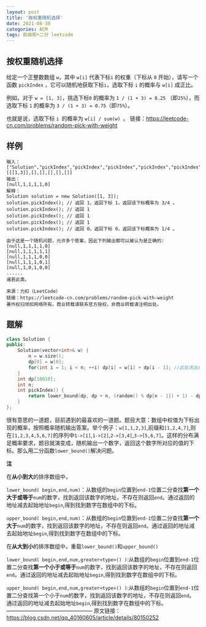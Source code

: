 ```yaml
---
layout: post
title: '按权重随机选择'
date: 2021-08-30
categories: ACM
tags: 前缀和+二分 leetcode
---
```

## 按权重随机选择

给定一个正整数数组 `w`，其中 `w[i]` 代表下标`i` 的权重（下标从 `0` 开始），请写一个函数 `pickIndex` ，它可以随机地获取下标`i`，选取下标 `i` 的概率与 `w[i]` 成正比。

例如，对于 `w = [1, 3]`，挑选下标`0` 的概率为 `1 / (1 + 3) = 0.25` （即`25%`），而选取下标 `1` 的概率为 `3 / (1 + 3) = 0.75`（即`75%`）。

也就是说，选取下标 `i `的概率为 `w[i] / sum(w) `。
链接：https://leetcode-cn.com/problems/random-pick-with-weight

## 样例

```
输入：
["Solution","pickIndex","pickIndex","pickIndex","pickIndex","pickIndex"]
[[[1,3]],[],[],[],[],[]]
输出：
[null,1,1,1,1,0]
解释：
Solution solution = new Solution([1, 3]);
solution.pickIndex(); // 返回 1，返回下标 1，返回该下标概率为 3/4 。
solution.pickIndex(); // 返回 1
solution.pickIndex(); // 返回 1
solution.pickIndex(); // 返回 1
solution.pickIndex(); // 返回 0，返回下标 0，返回该下标概率为 1/4 。

由于这是一个随机问题，允许多个答案，因此下列输出都可以被认为是正确的:
[null,1,1,1,1,0]
[null,1,1,1,1,1]
[null,1,1,1,0,0]
[null,1,1,1,0,1]
[null,1,0,1,0,0]
......
诸若此类。

来源：力扣（LeetCode）
链接：https://leetcode-cn.com/problems/random-pick-with-weight
著作权归领扣网络所有。商业转载请联系官方授权，非商业转载请注明出处。
```

## 题解

```c++
class Solution {
public:
    Solution(vector<int>& w) {
        n = w.size();
        dp[0] = w[0];
        for(int i = 1; i < n; ++i) dp[i] = w[i] + dp[i - 1]; //此处求出前缀和
    }
    int dp[10010];
    int n;
    int pickIndex() {
        return lower_bound(dp, dp + n, (random() % dp[n - 1]) + 1) - dp;//二分答案
    }
};
```

很有意思的一道题，目前遇到的最喜欢的一道题。题目大意：数组中权值为下标出现的概率，按照概率随机输出答案。举个例子：`w[1,1,2,3]`,前缀和`[1,2,4,7]`,则在`[1,2,3,4,5,6,7]`的序列中`1->[1]`,`1->[2]`,`2->[3,4]`,`3->[5,6,7]`。这样的分布满足概率要求，题目就演变成，随机输出一个数字，返回这个数字所对应的值的下标。那么用二分函数`lower_bound()`解决问题。

**注** 

在**从小到大**的排序数组中，

`lower_bound( begin,end,num)`：从数组的`begin`位置到`end-1`位置二分查找**第一个大于或等于**`num`的数字，找到返回该数字的地址，不存在则返回`end`。通过返回的地址减去起始地址`begin`,得到找到数字在数组中的下标。

`upper_bound( begin,end,num)`：从数组的`begin`位置到`end-1`位置二分查找**第一个大于**`num`的数字，找到返回该数字的地址，不存在则返回`end`。通过返回的地址减去起始地址`begin`,得到找到数字在数组中的下标。

在**从大到小**的排序数组中，重载`lower_bound()`和`upper_bound()`

`lower_bound( begin,end,num,greater<type>() )`:从数组的`begin`位置到`end-1`位置二分查找**第一个小于或等于**`num`的数字，找到返回该数字的地址，不存在则返回`end`。通过返回的地址减去起始地址`begin`,得到找到数字在数组中的下标。

`upper_bound( begin,end,num,greater<type>() )`:从数组的`begin`位置到`end-1`位置二分查找第一个小于`num`的数字，找到返回该数字的地址，不存在则返回`end`。通过返回的地址减去起始地址`begin`,得到找到数字在数组中的下标。
————————————————
原文链接：https://blog.csdn.net/qq_40160605/article/details/80150252

